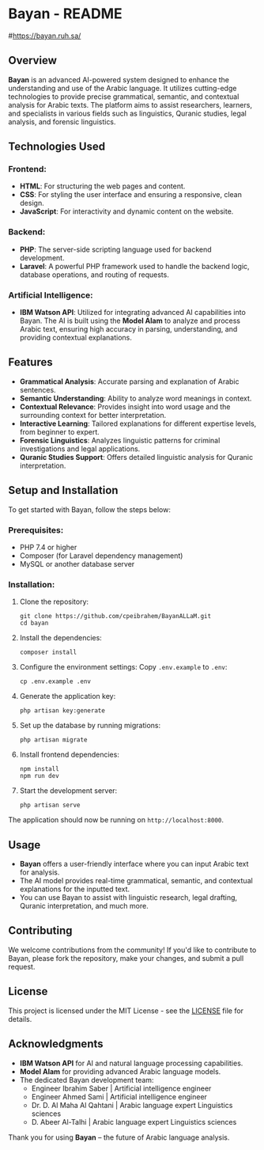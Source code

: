 # Bayan - README
#https://bayan.ruh.sa/

## Overview
**Bayan** is an advanced AI-powered system designed to enhance the understanding and use of the Arabic language. It utilizes cutting-edge technologies to provide precise grammatical, semantic, and contextual analysis for Arabic texts. The platform aims to assist researchers, learners, and specialists in various fields such as linguistics, Quranic studies, legal analysis, and forensic linguistics.

## Technologies Used

### Frontend:
- **HTML**: For structuring the web pages and content.
- **CSS**: For styling the user interface and ensuring a responsive, clean design.
- **JavaScript**: For interactivity and dynamic content on the website.

### Backend:
- **PHP**: The server-side scripting language used for backend development.
- **Laravel**: A powerful PHP framework used to handle the backend logic, database operations, and routing of requests.

### Artificial Intelligence:
- **IBM Watson API**: Utilized for integrating advanced AI capabilities into Bayan. The AI is built using the **Model Alam** to analyze and process Arabic text, ensuring high accuracy in parsing, understanding, and providing contextual explanations.

## Features
- **Grammatical Analysis**: Accurate parsing and explanation of Arabic sentences.
- **Semantic Understanding**: Ability to analyze word meanings in context.
- **Contextual Relevance**: Provides insight into word usage and the surrounding context for better interpretation.
- **Interactive Learning**: Tailored explanations for different expertise levels, from beginner to expert.
- **Forensic Linguistics**: Analyzes linguistic patterns for criminal investigations and legal applications.
- **Quranic Studies Support**: Offers detailed linguistic analysis for Quranic interpretation.

## Setup and Installation

To get started with Bayan, follow the steps below:

### Prerequisites:
- PHP 7.4 or higher
- Composer (for Laravel dependency management)
- MySQL or another database server

### Installation:

1. Clone the repository:
   ```
   git clone https://github.com/cpeibrahem/BayanALLaM.git
   cd bayan
   ```

2. Install the dependencies:
   ```
   composer install
   ```

3. Configure the environment settings:
   Copy `.env.example` to `.env`:
   ```
   cp .env.example .env
   ```

4. Generate the application key:
   ```
   php artisan key:generate
   ```

5. Set up the database by running migrations:
   ```
   php artisan migrate
   ```

6. Install frontend dependencies:
   ```
   npm install
   npm run dev
   ```

7. Start the development server:
   ```
   php artisan serve
   ```

The application should now be running on `http://localhost:8000`.

## Usage

- **Bayan** offers a user-friendly interface where you can input Arabic text for analysis.
- The AI model provides real-time grammatical, semantic, and contextual explanations for the inputted text.
- You can use Bayan to assist with linguistic research, legal drafting, Quranic interpretation, and much more.

## Contributing

We welcome contributions from the community! If you'd like to contribute to Bayan, please fork the repository, make your changes, and submit a pull request.

## License

This project is licensed under the MIT License - see the [LICENSE](LICENSE) file for details.

## Acknowledgments
- **IBM Watson API** for AI and natural language processing capabilities.
- **Model Alam** for providing advanced Arabic language models.
- The dedicated Bayan development team:  
  - Engineer Ibrahim Saber  | Artificial intelligence engineer
  - Engineer Ahmed Sami  | Artificial intelligence engineer
  - Dr. D. Al Maha Al Qahtani  | Arabic language expert Linguistics sciences
  - D. Abeer Al-Talhi | Arabic language expert Linguistics sciences

Thank you for using **Bayan** – the future of Arabic language analysis.
